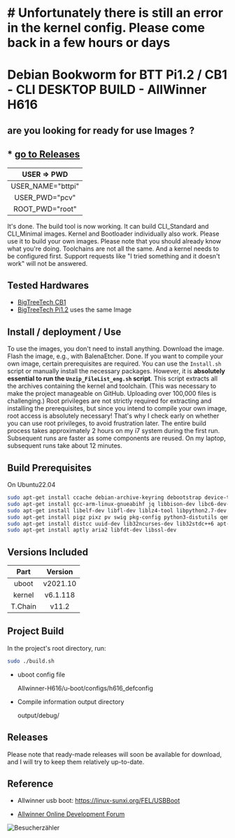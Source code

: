 # # Unfortunately there is still an error in the kernel config. Please come back in a few hours or days

# Debian Bookworm for BTT Pi1.2 / CB1 - CLI DESKTOP BUILD - AllWinner H616

## are you looking for ready for use Images ?

## * [go to Releases](https://github.com/PCV-dev/BTT-Pi1.2-CB1-Bookworm-Images-and-ImageCompiler/releases/)


| USER    =>    PWD   |
|:-------------------:
| USER_NAME="bttpi"   |
| USER_PWD="pcv"      |
| ROOT_PWD="root"     |


It's done. The build tool is now working. It can build CLI_Standard and CLI_Minimal images. Kernel and Bootloader individually also work. Please use it to build your own images. Please note that you should already know what you're doing. Toolchains are not all the same. And a kernel needs to be configured first. Support requests like "I tried something and it doesn't work" will not be answered.

## Tested Hardwares

* [BigTreeTech CB1](https://github.com/bigtreetech/CB1)
* [BigTreeTech Pi1.2](https://github.com/bigtreetech/CB1)   uses the same Image


## Install / deployment / Use

To use the images, you don't need to install anything. Download the image. Flash the image, e.g., with BalenaEtcher. Done. If you want to compile your own image, certain prerequisites are required. You can use the `Install.sh` script or manually install the necessary packages. However, it is **absolutely essential to run the `Unzip_FileList_eng.sh` script**. This script extracts all the archives containing the kernel and toolchain. (This was necessary to make the project manageable on GitHub. Uploading over 100,000 files is challenging.)
Root privileges are not strictly required for extracting and installing the prerequisites, but since you intend to compile your own image, root access is absolutely necessary! That's why I check early on whether you can use root privileges, to avoid frustration later. The entire build process takes approximately 2 hours on my i7 system during the first run. Subsequent runs are faster as some components are reused. On my laptop, subsequent runs take about 12 minutes.



## Build Prerequisites

On Ubuntu22.04

``` zsh
sudo apt-get install ccache debian-archive-keyring debootstrap device-tree-compiler dwarves 
sudo apt-get install gcc-arm-linux-gnueabihf jq libbison-dev libc6-dev-armhf-cross 
sudo apt-get install libelf-dev libfl-dev liblz4-tool libpython2.7-dev libusb-1.0-0-dev 
sudo apt-get install pigz pixz pv swig pkg-config python3-distutils qemu-user-static u-boot-tools 
sudo apt-get install distcc uuid-dev lib32ncurses-dev lib32stdc++6 apt-cacher-ng 
sudo apt-get install aptly aria2 libfdt-dev libssl-dev
```

## Versions Included

|  Part   | Version  |
| :----:  | :------: |
| uboot   | v2021.10 |
| kernel  | v6.1.118 |
| T.Chain | v11.2    |


## Project Build

In the project's root directory, run:

``` bash
sudo ./build.sh
```

- uboot config file
    
    Allwinner-H616/u-boot/configs/h616_defconfig

- Compile information output directory

    output/debug/

## Releases

Please note that ready-made releases will soon be available for download, and I will try to keep them relatively up-to-date.

## Reference





- Allwinner usb boot: https://linux-sunxi.org/FEL/USBBoot

- [Allwinner Online Development Forum](https://bbs.aw-ol.com/topic/2054/mq-quad-h616-%E4%B8%BB%E7%BA%BF%E5%86%85%E6%A0%B8%E7%BC%96%E8%AF%91%E8%B0%83%E8%AF%95%E8%AE%B0%E5%BD%95-u-boot-kernel-buildroot/17)


![Besucherzähler](https://hits.seeyoufarm.com/api/count/incr/badge.svg?url=https://github.com/PCV-dev/BTT-Pi1.2-CB1-Bookworm-Images-and-ImageCompiler.git)


